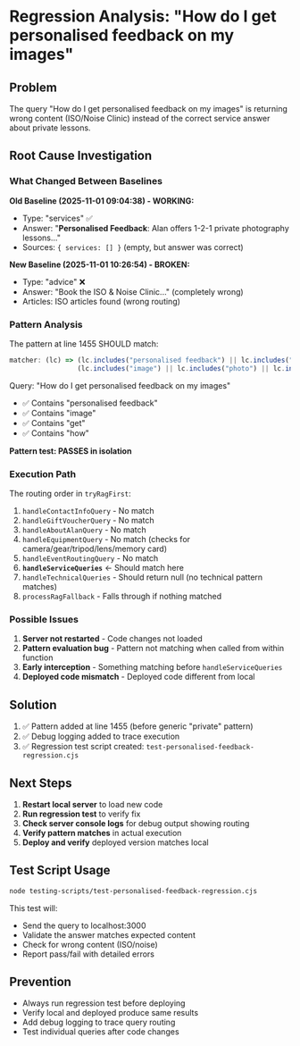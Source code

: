 # Regression Analysis: "How do I get personalised feedback on my images"

## Problem
The query "How do I get personalised feedback on my images" is returning wrong content (ISO/Noise Clinic) instead of the correct service answer about private lessons.

## Root Cause Investigation

### What Changed Between Baselines

**Old Baseline (2025-11-01 09:04:38) - WORKING:**
- Type: "services" ✅
- Answer: "**Personalised Feedback**: Alan offers 1-2-1 private photography lessons..."
- Sources: `{ services: [] }` (empty, but answer was correct)

**New Baseline (2025-11-01 10:26:54) - BROKEN:**
- Type: "advice" ❌
- Answer: "Book the ISO & Noise Clinic..." (completely wrong)
- Articles: ISO articles found (wrong routing)

### Pattern Analysis

The pattern at line 1455 SHOULD match:
```javascript
matcher: (lc) => (lc.includes("personalised feedback") || lc.includes("personalized feedback")) && 
                 (lc.includes("image") || lc.includes("photo") || lc.includes("get") || lc.includes("how"))
```

Query: "How do I get personalised feedback on my images"
- ✅ Contains "personalised feedback"
- ✅ Contains "image"
- ✅ Contains "get"
- ✅ Contains "how"

**Pattern test: PASSES in isolation**

### Execution Path

The routing order in `tryRagFirst`:
1. `handleContactInfoQuery` - No match
2. `handleGiftVoucherQuery` - No match
3. `handleAboutAlanQuery` - No match
4. `handleEquipmentQuery` - No match (checks for camera/gear/tripod/lens/memory card)
5. `handleEventRoutingQuery` - No match
6. **`handleServiceQueries`** ← Should match here
7. `handleTechnicalQueries` - Should return null (no technical pattern matches)
8. `processRagFallback` - Falls through if nothing matched

### Possible Issues

1. **Server not restarted** - Code changes not loaded
2. **Pattern evaluation bug** - Pattern not matching when called from within function
3. **Early interception** - Something matching before `handleServiceQueries`
4. **Deployed code mismatch** - Deployed code different from local

## Solution

1. ✅ Pattern added at line 1455 (before generic "private" pattern)
2. ✅ Debug logging added to trace execution
3. ✅ Regression test script created: `test-personalised-feedback-regression.cjs`

## Next Steps

1. **Restart local server** to load new code
2. **Run regression test** to verify fix
3. **Check server console logs** for debug output showing routing
4. **Verify pattern matches** in actual execution
5. **Deploy and verify** deployed version matches local

## Test Script Usage

```bash
node testing-scripts/test-personalised-feedback-regression.cjs
```

This test will:
- Send the query to localhost:3000
- Validate the answer matches expected content
- Check for wrong content (ISO/noise)
- Report pass/fail with detailed errors

## Prevention

- Always run regression test before deploying
- Verify local and deployed produce same results
- Add debug logging to trace query routing
- Test individual queries after code changes

